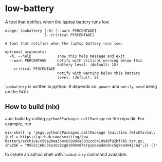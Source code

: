 # low-battery

A tool that notifies when the laptop battery runs low.

```
usage: lowbattery [-h] [--warn PERCENTAGE]
                  [--critical PERCENTAGE]

A tool that notifies when the laptop battery runs low.

optional arguments:
  -h, --help            show this help message and exit
  --warn PERCENTAGE     notify with critical warning below this
                        battery level. (default: 15)
  --critical PERCENTAGE
                        notify with warning below this battery
                        level. (default: 5)
```

`lowbattery` is written in python. It depends on `upower` and `notify-send` being on the `PATH`.


## How to build (nix)

Just build by calling `python3Packages.callPackage` on the repo dir.
For example, run

```
nix-shell -p 'pkgs.python3Packages.callPackage (builtins.fetchTarball {url = https://github.com/smatting/low-battery/archive/c59a29ea3b4c8588dca5331cc84199ddf92bf7b5.tar.gz; sha256 = "09k2zj66c3snz6z9zg6z090v8fkfpyma8addk9ns5g9ra4m4jcbq";}) {}'
```

to create an adhoc shell with `lowbattery` command available.
